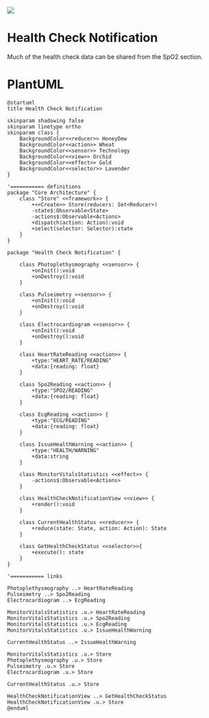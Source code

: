 ![](http://www.plantuml.com/plantuml/png/hPHHRzem4CVV_IaiD6bKtQZKnoYhoYY2IbrR0MeV9pSvY8MnaNs1eOhlFZjcvRe4XAhc2TtzkF_bdxkxTYWibWl564fKm8SW51QyLq0sv_S6vLHc0gNHZBcvr4jXnOAxGkHcBVMCJuLoG39AQi3D4hYnM1YIo9HmZhyoxf-V8flFh2brtZFAs3Ira9SPsAihFZGQDZUmRkP45Zhns7C10fiP1zgPK6e2MQ5zRBPf1bSIrXvxi5aXysO4fbF8q4C3e_93SieZbU2TM87EmR8jOrz_x1-UmrHg6LftREaBY1dmLizOuDqWZhv0QQ4LtTavrHgZ2R4qdNhxO6tit4j48ZpdQTgp811yj4BREnDTmiU0wMXdwTdRFxuxzFYNvE75WLs95mNf64E1FH7zTU-ORepjgVDSkgN0h6X7FE4HEKjMHkPxB3hJ_cTGQ2l-EakgJYfowytQUt9m-88tn9p7mg1PAi1YunPcPiMos73owObDHjzgYMtQN0pVW4DhDZIpVQTHAWTo0MW_lNG_-61D9cmkG_UBpnRmFbeS2OGHY3oiALaTKZyiQj8QzhkZoUzHTzA_6FMxDxVtWnRvrW95ycfZcOHFbH6uhGkEb-Ro5AtnuyFbnrNwsUmKaNvly76DM-TAY7FuBAm-mRoxoV3YkJkwRv1pQ7s1kiWleoKQ-oHHA1UMK3gKcUFauhoUk9Mrsh7tQeNe1Zr9MFEteqVUmrOtw-0ezKhh2OnLGwkbu-HWqqensAwME-61XM_y_niHutMT0I3fV2T4poiHWZ-GbGY-PqukIUtiAgddZh76Oz7fNDMsXD6Lzm2TQbRVMK-GYMJiq4Vjb0rQHsaYV1ma-iUv-bGprlHbEmVOuztw33JQJFBKN1gk-KgJZJtI_B5Xz-_IE5N7_qIANuFEouNw2m00)

# Health Check Notification

Much of the health check data can be shared from the SpO2 section.

# PlantUML

```plantuml
@startuml
title Health Check Notification

skinparam shadowing false
skinparam linetype ortho
skinparam class {
    BackgroundColor<<reducer>> HoneyDew
    BackgroundColor<<action>> Wheat
    BackgroundColor<<sensor>> Technology
    BackgroundColor<<view>> Orchid
    BackgroundColor<<effect>> Gold
    BackgroundColor<<selector>> Lavender
}

'=========== definitions
package "Core Architecture" {
    class "Store" <<framework>> {
        +<<Create>> Store(reducers: Set<Reducer>)
        -state$:Observable<State>
        -actions$:Observable<Actions>
        +dispatch(action: Action):void
        +select(selector: Selector):state
    }
}

package "Health Check Notification" {

    class Photoplethysmography <<sensor>> {
        +onInit():void
        +onDestroy():void
    }

    class Pulseimetry <<sensor>> {
        +onInit():void
        +onDestroy():void
    }

    class Electrocardiogram <<sensor>> {
        +onInit():void
        +onDestroy():void
    }

    class HeartRateReading <<action>> {
        +type:"HEART_RATE/READING"
        +data:{reading: float}
    }

    class Spo2Reading <<action>> {
        +type:"SPO2/READING"
        +data:{reading: float}
    }

    class EcgReading <<action>> {
        +type:"ECG/READING"
        +data:{reading: float}
    }

    class IssueHealthWarning <<action>> {
        +type:"HEALTH/WARNING"
        +data:string
    }

    class MonitorVitalsStatistics <<effect>> {
        -actions$:Observable<Actions>
    }

    class HealthCheckNotificationView <<view>> {
        +render():void
    }

    class CurrentHealthStatus <<reducer>> {
        +reduce(state: State, action: Action): State
    }

    class GetHealthCheckStatus <<selector>>{
        +execute(): state
    }
}

'=========== links

Photoplethysmography ..> HeartRateReading
Pulseimetry ..> Spo2Reading
Electrocardiogram ..> EcgReading

MonitorVitalsStatistics .u.> HeartRateReading
MonitorVitalsStatistics .u.> Spo2Reading
MonitorVitalsStatistics .u.> EcgReading
MonitorVitalsStatistics .u.> IssueHealthWarning

CurrentHealthStatus ..> IssueHealthWarning

MonitorVitalsStatistics .u.> Store
Photoplethysmography .u.> Store
Pulseimetry .u.> Store
Electrocardiogram .u.> Store

CurrentHealthStatus .u.> Store

HealthCheckNotificationView ..> GetHealthCheckStatus
HealthCheckNotificationView .u.> Store
@enduml
```
